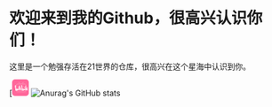 # 欢迎来到我的Github，很高兴认识你们！
这里是一个勉强存活在21世界的仓库，很高兴在这个星海中认识到你。

[![沙漠中的岩石图片](image/bilibili.png?)
![Anurag's GitHub stats](https://github-readme-stats.vercel.app/api?username=SunCosmos&theme=rose&show_icons=true)
